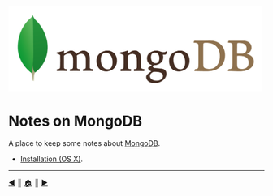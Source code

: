 <img src="README/img/logo.png" width="500" />

# Notes on MongoDB
A place to keep some notes about [MongoDB][1].

* [Installation (OS X)][2].


---
[:arrow_backward:][back] ║ [:house:][home] ║ [:arrow_forward:][next]

<!-- navigation -->
[home]: #
[back]: #
[next]: README/installing.md

<!-- links -->
[1]: https://www.mongodb.org/
[2]: README/installing.md
